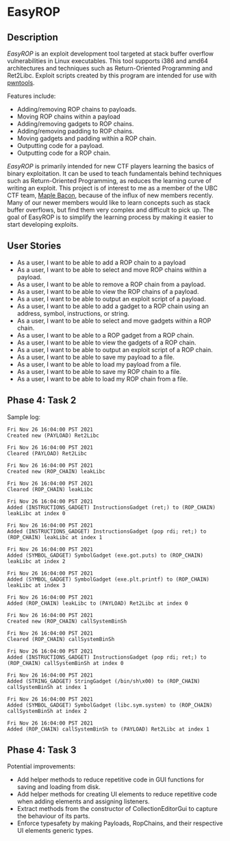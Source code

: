 # EasyROP

## Description

*EasyROP* is an exploit development tool targeted at stack buffer overflow vulnerabilities in Linux executables.
This tool supports i386 and amd64 architectures and techniques such as Return-Oriented Programming and Ret2Libc.
Exploit scripts created by this program are intended for use with [pwntools](https://github.com/Gallopsled/pwntools).

Features include:

- Adding/removing ROP chains to payloads.
- Moving ROP chains within a payload
- Adding/removing gadgets to ROP chains.
- Adding/removing padding to ROP chains.
- Moving gadgets and padding within a ROP chain.
- Outputting code for a payload.
- Outputting code for a ROP chain.

*EasyROP* is primarily intended for new CTF players learning the basics of binary exploitation.
It can be used to teach fundamentals behind techniques such as Return-Oriented Programming,
as reduces the learning curve of writing an exploit.
This project is of interest to me as a member of the UBC CTF team, [Maple Bacon](https://ubcctf.github.io/),
because of the influx of new members recently.
Many of our newer members would like to learn concepts such as stack buffer overflows,
but find them very complex and difficult to pick up.
The goal of EasyROP is to simplify the learning process by making it easier to start developing exploits.

## User Stories

- As a user, I want to be able to add a ROP chain to a payload
- As a user, I want to be able to select and move ROP chains within a payload.
- As a user, I want to be able to remove a ROP chain from a payload.
- As a user, I want to be able to view the ROP chains of a payload.
- As a user, I want to be able to output an exploit script of a payload.
- As a user, I want to be able to add a gadget to a ROP chain using an address, symbol, instructions, or string.
- As a user, I want to be able to select and move gadgets within a ROP chain.
- As a user, I want to be able to a ROP gadget from a ROP chain.
- As a user, I want to be able to view the gadgets of a ROP chain.
- As a user, I want to be able to output an exploit script of a ROP chain.
- As a user, I want to be able to save my payload to a file.
- As a user, I want to be able to load my payload from a file.
- As a user, I want to be able to save my ROP chain to a file.
- As a user, I want to be able to load my ROP chain from a file.

## Phase 4: Task 2

Sample log:

```
Fri Nov 26 16:04:00 PST 2021
Created new (PAYLOAD) Ret2Libc

Fri Nov 26 16:04:00 PST 2021
Cleared (PAYLOAD) Ret2Libc

Fri Nov 26 16:04:00 PST 2021
Created new (ROP_CHAIN) leakLibc

Fri Nov 26 16:04:00 PST 2021
Cleared (ROP_CHAIN) leakLibc

Fri Nov 26 16:04:00 PST 2021
Added (INSTRUCTIONS_GADGET) InstructionsGadget (ret;) to (ROP_CHAIN) leakLibc at index 0

Fri Nov 26 16:04:00 PST 2021
Added (INSTRUCTIONS_GADGET) InstructionsGadget (pop rdi; ret;) to (ROP_CHAIN) leakLibc at index 1

Fri Nov 26 16:04:00 PST 2021
Added (SYMBOL_GADGET) SymbolGadget (exe.got.puts) to (ROP_CHAIN) leakLibc at index 2

Fri Nov 26 16:04:00 PST 2021
Added (SYMBOL_GADGET) SymbolGadget (exe.plt.printf) to (ROP_CHAIN) leakLibc at index 3

Fri Nov 26 16:04:00 PST 2021
Added (ROP_CHAIN) leakLibc to (PAYLOAD) Ret2Libc at index 0

Fri Nov 26 16:04:00 PST 2021
Created new (ROP_CHAIN) callSystemBinSh

Fri Nov 26 16:04:00 PST 2021
Cleared (ROP_CHAIN) callSystemBinSh

Fri Nov 26 16:04:00 PST 2021
Added (INSTRUCTIONS_GADGET) InstructionsGadget (pop rdi; ret;) to (ROP_CHAIN) callSystemBinSh at index 0

Fri Nov 26 16:04:00 PST 2021
Added (STRING_GADGET) StringGadget (/bin/sh\x00) to (ROP_CHAIN) callSystemBinSh at index 1

Fri Nov 26 16:04:00 PST 2021
Added (SYMBOL_GADGET) SymbolGadget (libc.sym.system) to (ROP_CHAIN) callSystemBinSh at index 2

Fri Nov 26 16:04:00 PST 2021
Added (ROP_CHAIN) callSystemBinSh to (PAYLOAD) Ret2Libc at index 1

```

## Phase 4: Task 3

Potential improvements:

- Add helper methods to reduce repetitive code in GUI functions for saving and loading from disk.
- Add helper methods for creating UI elements to reduce repetitive code when adding elements and assigning listeners.
- Extract methods from the constructor of CollectionEditorGui to capture the behaviour of its parts.
- Enforce typesafety by making Payloads, RopChains, and their respective UI elements generic types.
